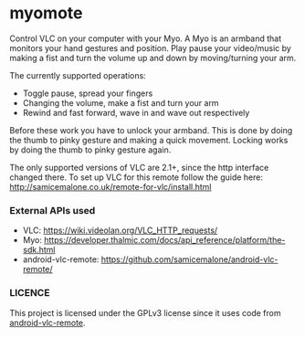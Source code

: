 myomote
=======

Control VLC on your computer with your Myo. A Myo is an armband that monitors
your hand gestures and position. Play pause your video/music by making a fist
and turn the volume up and down by moving/turning your arm.

The currently supported operations:

* Toggle pause, spread your fingers
* Changing the volume, make a fist and turn your arm
* Rewind and fast forward, wave in and wave out respectively

Before these work you have to unlock your armband. This is done by doing the
thumb to pinky gesture and making a quick movement. Locking works by doing the
thumb to pinky gesture again.

The only supported versions of VLC are 2.1+, since the http interface changed
there. To set up VLC for this remote follow the guide here:
http://samicemalone.co.uk/remote-for-vlc/install.html

### External APIs used

- VLC: https://wiki.videolan.org/VLC_HTTP_requests/
- Myo: https://developer.thalmic.com/docs/api_reference/platform/the-sdk.html
- android-vlc-remote: https://github.com/samicemalone/android-vlc-remote/

### LICENCE
This project is licensed under the GPLv3 license since it uses code from
[android-vlc-remote](https://github.com/samicemalone/android-vlc-remote).
